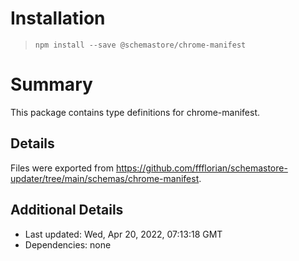 # Installation
> `npm install --save @schemastore/chrome-manifest`

# Summary
This package contains type definitions for chrome-manifest.

## Details
Files were exported from https://github.com/ffflorian/schemastore-updater/tree/main/schemas/chrome-manifest.

## Additional Details
* Last updated: Wed, Apr 20, 2022, 07:13:18 GMT
* Dependencies: none
